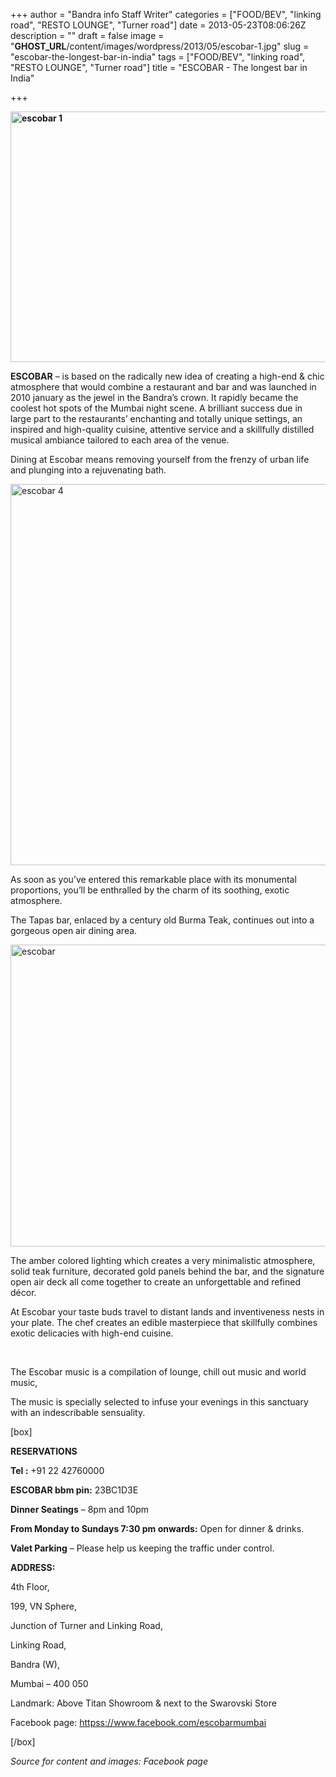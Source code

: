 +++
author = "Bandra info Staff Writer"
categories = ["FOOD/BEV", "linking road", "RESTO LOUNGE", "Turner road"]
date = 2013-05-23T08:06:26Z
description = ""
draft = false
image = "__GHOST_URL__/content/images/wordpress/2013/05/escobar-1.jpg"
slug = "escobar-the-longest-bar-in-india"
tags = ["FOOD/BEV", "linking road", "RESTO LOUNGE", "Turner road"]
title = "ESCOBAR - The longest bar in India"

+++


<p><strong><a href="https://i2.wp.com/bandra.info/wp-content/uploads/2013/05/escobar-1.jpg?ssl=1"><img loading="lazy" class="size-full wp-image-2279 aligncenter" alt="escobar 1" src="https://i2.wp.com/bandra.info/wp-content/uploads/2013/05/escobar-1.jpg?resize=601%2C401&#038;ssl=1" width="601" height="401" srcset="https://i2.wp.com/bandra.info/wp-content/uploads/2013/05/escobar-1.jpg?w=601&amp;ssl=1 601w, https://i2.wp.com/bandra.info/wp-content/uploads/2013/05/escobar-1.jpg?resize=300%2C200&amp;ssl=1 300w" sizes="(max-width: 601px) 100vw, 601px" data-recalc-dims="1" /></a></strong></p>
<p><strong>ESCOBAR</strong> &#8211; is based on the radically new idea of creating a high-end &amp; chic atmosphere that would combine a restaurant and bar and was launched in 2010 january as the jewel in the Bandra&#8217;s crown. It rapidly became the coolest hot spots of the Mumbai night scene. A brilliant success due in large part to the restaurants’ enchanting and totally unique settings, an inspired and high-quality cuisine, attentive service and a skillfully distilled musical ambiance tailored to each area of the venue.</p>
<p>Dining at Escobar means removing yourself from the frenzy of urban life and plunging into a rejuvenating bath.</p>
<p><a href="https://i0.wp.com/bandra.info/wp-content/uploads/2013/05/escobar-4.jpg?ssl=1"><img loading="lazy" class="size-full wp-image-2277 aligncenter" alt="escobar 4" src="https://i0.wp.com/bandra.info/wp-content/uploads/2013/05/escobar-4.jpg?resize=598%2C610&#038;ssl=1" width="598" height="610" srcset="https://i0.wp.com/bandra.info/wp-content/uploads/2013/05/escobar-4.jpg?w=598&amp;ssl=1 598w, https://i0.wp.com/bandra.info/wp-content/uploads/2013/05/escobar-4.jpg?resize=294%2C300&amp;ssl=1 294w" sizes="(max-width: 598px) 100vw, 598px" data-recalc-dims="1" /></a></p>
<p>As soon as you’ve entered this remarkable place with its monumental proportions, you’ll be enthralled by the charm of its soothing, exotic atmosphere.</p>
<p>The Tapas bar, enlaced by a century old Burma Teak, continues out into a gorgeous open air dining area.</p>
<p><a href="https://i2.wp.com/bandra.info/wp-content/uploads/2013/05/escobar.jpg?ssl=1"><img loading="lazy" class="size-full wp-image-2278 aligncenter" alt="escobar" src="https://i2.wp.com/bandra.info/wp-content/uploads/2013/05/escobar.jpg?resize=599%2C483&#038;ssl=1" width="599" height="483" srcset="https://i2.wp.com/bandra.info/wp-content/uploads/2013/05/escobar.jpg?w=599&amp;ssl=1 599w, https://i2.wp.com/bandra.info/wp-content/uploads/2013/05/escobar.jpg?resize=300%2C241&amp;ssl=1 300w" sizes="(max-width: 599px) 100vw, 599px" data-recalc-dims="1" /></a></p>
<p>The amber colored lighting which creates a very minimalistic atmosphere, solid teak furniture, decorated gold panels behind the bar, and the signature open air deck all come together to create an unforgettable and refined décor.</p>
<p>At Escobar your taste buds travel to distant lands and inventiveness nests in your plate. The chef creates an edible masterpiece that skillfully combines exotic delicacies with high-end cuisine.</p>
<p>&nbsp;</p>
<p>The Escobar music is a compilation of lounge, chill out music and world music,</p>
<p>The music is specially selected to infuse your evenings in this sanctuary with an indescribable sensuality.</p>
<p>[box]</p>
<p><b>RESERVATIONS</b></p>
<p><b>Tel :</b> +91 22 42760000</p>
<p><b>ESCOBAR bbm pin:</b> 23BC1D3E</p>
<p><b>Dinner Seatings</b> &#8211; 8pm and 10pm</p>
<p><b>From Monday to Sundays 7:30 pm onwards:</b> Open for dinner &amp; drinks.</p>
<p><b>Valet Parking</b> &#8211; Please help us keeping the traffic under control.</p>
<p><b>ADDRESS:</b></p>
<p>4th Floor,</p>
<p>199, VN Sphere,</p>
<p>Junction of Turner and Linking Road,</p>
<p>Linking Road,</p>
<p>Bandra (W),</p>
<p>Mumbai – 400 050</p>
<p>Landmark: Above Titan Showroom &amp; next to the Swarovski Store</p>
<p>Facebook page: <a href="httpss://www.facebook.com/escobarmumbai">httpss://www.facebook.com/escobarmumbai</a></p>
<p>[/box]</p>
<p><em>Source for content and images: Facebook page</em></p>



